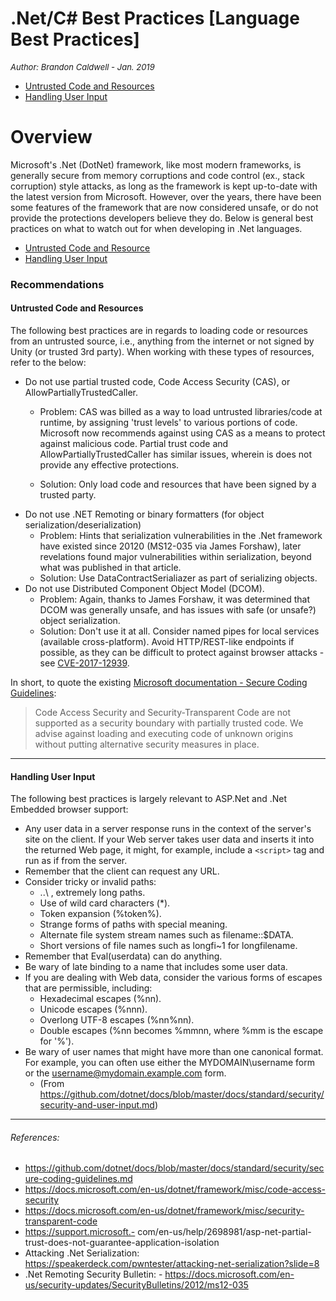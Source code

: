 # .Net/C# Best Practices [Language Best Practices]
<font size="-1">_Author: Brandon Caldwell - Jan. 2019_</font>

- [Untrusted Code and Resources](#untrusted-code-and-resources)
- [Handling User Input](#handling-user-input)

 # Overview
Microsoft's .Net (DotNet) framework, like most modern frameworks, is generally secure from memory corruptions and code control (ex., stack corruption) style attacks, as long as the framework is kept up-to-date with the latest version from Microsoft. However, over the years, there have been some features of the framework that are now considered unsafe, or do not provide the protections developers believe they do. Below is general best practices on what to watch out for when developing in .Net languages.

- [Untrusted Code and Resource](#untrusted-code-and-resources)
- [Handling User Input](#handling-user-input)

### Recommendations
#### Untrusted Code and Resources

The following best practices are in regards to loading code or resources from an untrusted source, i.e., anything from the internet or not signed by Unity (or trusted 3rd party). When working with these types of resources, refer to the below:

- Do not use partial trusted code, Code Access Security (CAS), or AllowPartiallyTrustedCaller.
  - Problem: CAS was billed as a way to load untrusted libraries/code at runtime, by assigning 'trust levels' to various portions of code. Microsoft now recommends against using CAS as a means to protect against malicious code. Partial trust code and AllowPartiallyTrustedCaller has similar issues, wherein is does not provide any effective protections.

  - Solution: Only load code and resources that have been signed by a trusted party.
- Do not use .NET Remoting or binary formatters (for object serialization/deserialization)
  - Problem: Hints that serialization vulnerabilities in the .Net framework have existed since 20120 (MS12-035 via James Forshaw), later revelations found major vulnerabilities within serialization, beyond what was published in that article.
  - Solution: Use DataContractSerialiazer as part of serializing objects.
- Do not use Distributed Component Object Model (DCOM).
  - Problem: Again, thanks to James Forshaw, it was determined that DCOM was generally unsafe, and has issues with safe (or unsafe?) object serialization.
  - Solution: Don't use it at all. Consider named pipes for local services (available cross-platform). Avoid HTTP/REST-like endpoints if possible, as they can be difficult to protect against browser attacks - see [CVE-2017-12939](https://unity3d.com/security#CVE-2017-12939).

In short, to quote the existing [Microsoft documentation - Secure Coding Guidelines](https://docs.microsoft.com/en-us/dotnet/standard/security/secure-coding-guidelines):

>Code Access Security and Security-Transparent Code are not supported as a security boundary with partially trusted code. We advise against loading and executing code of unknown origins without putting alternative security measures in place.

---
#### Handling User Input

The following best practices is largely relevant to ASP.Net and .Net Embedded browser support:

- Any user data in a server response runs in the context of the server's site on the client. If your Web server takes user data and inserts it into the returned Web page, it might, for example, include a `<script>` tag and run as if from the server.
- Remember that the client can request any URL.
- Consider tricky or invalid paths:
  - ..\ , extremely long paths.
  - Use of wild card characters (*).
  - Token expansion (%token%).
  - Strange forms of paths with special meaning.
  - Alternate file system stream names such as filename::$DATA.
  - Short versions of file names such as longfi~1 for longfilename.
- Remember that Eval(userdata) can do anything.
- Be wary of late binding to a name that includes some user data.
- If you are dealing with Web data, consider the various forms of escapes that are permissible, including:
  - Hexadecimal escapes (%nn).
  - Unicode escapes (%nnn).
  - Overlong UTF-8 escapes (%nn%nn).
  - Double escapes (%nn becomes %mmnn, where %mm is the escape for '%').
- Be wary of user names that might have more than one canonical format. For example, you can often use either the MYDOMAIN\username form or the username@mydomain.example.com form.
  - (From https://github.com/dotnet/docs/blob/master/docs/standard/security/security-and-user-input.md)

 ---
###### References:

- https://github.com/dotnet/docs/blob/master/docs/standard/security/secure-coding-guidelines.md
- https://docs.microsoft.com/en-us/dotnet/framework/misc/code-access-security
- https://docs.microsoft.com/en-us/dotnet/framework/misc/security-transparent-code
- https://support.microsoft.- com/en-us/help/2698981/asp-net-partial-trust-does-not-guarantee-application-isolation
- Attacking .Net Serialization: https://speakerdeck.com/pwntester/attacking-net-serialization?slide=8
- .Net Remoting Security Bulletin: - https://docs.microsoft.com/en-us/security-updates/SecurityBulletins/2012/ms12-035

